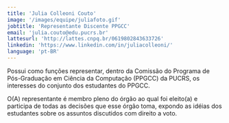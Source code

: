 ```yaml
---
title: 'Julia Colleoni Couto'
image: '/images/equipe/juliafoto.gif'
jobtitle: 'Representante Discente PPGCC'
email: 'julia.couto@edu.pucrs.br'
lattesurl: 'http://lattes.cnpq.br/0619802843633726'
linkedin: 'https://www.linkedin.com/in/juliacolleoni/'
language: 'pt-BR'
---
```


Possui como funções representar, dentro da Comissão do Programa de Pós-Graduação em Ciência da Computação (PPGCC) da PUCRS, os interesses do conjunto dos estudantes do PPGCC.

O(A) representante é membro pleno do órgão ao qual foi eleito(a) e participa de todas as decisões que esse órgão toma, expondo as idéias dos estudantes sobre os assuntos discutidos com direito a voto.

